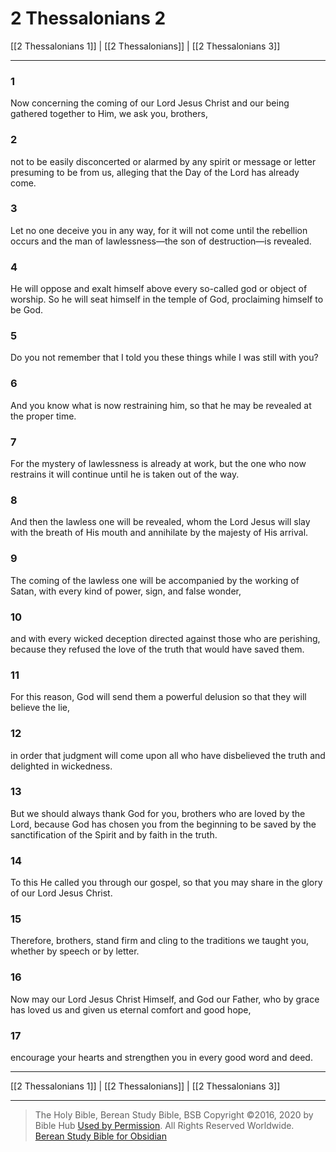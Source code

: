 # 2 Thessalonians 2

[[2 Thessalonians 1]] | [[2 Thessalonians]] | [[2 Thessalonians 3]]

---

### 1
Now concerning the coming of our Lord Jesus Christ and our being gathered together to Him, we ask you, brothers,

### 2
not to be easily disconcerted or alarmed by any spirit or message or letter presuming to be from us, alleging that the Day of the Lord has already come.

### 3
Let no one deceive you in any way, for it will not come until the rebellion occurs and the man of lawlessness—the son of destruction—is revealed.

### 4
He will oppose and exalt himself above every so-called god or object of worship. So he will seat himself in the temple of God, proclaiming himself to be God.

### 5
Do you not remember that I told you these things while I was still with you?

### 6
And you know what is now restraining him, so that he may be revealed at the proper time.

### 7
For the mystery of lawlessness is already at work, but the one who now restrains it will continue until he is taken out of the way.

### 8
And then the lawless one will be revealed, whom the Lord Jesus will slay with the breath of His mouth and annihilate by the majesty of His arrival.

### 9
The coming of the lawless one will be accompanied by the working of Satan, with every kind of power, sign, and false wonder,

### 10
and with every wicked deception directed against those who are perishing, because they refused the love of the truth that would have saved them.

### 11
For this reason, God will send them a powerful delusion so that they will believe the lie,

### 12
in order that judgment will come upon all who have disbelieved the truth and delighted in wickedness.

### 13
But we should always thank God for you, brothers who are loved by the Lord, because God has chosen you from the beginning to be saved by the sanctification of the Spirit and by faith in the truth.

### 14
To this He called you through our gospel, so that you may share in the glory of our Lord Jesus Christ.

### 15
Therefore, brothers, stand firm and cling to the traditions we taught you, whether by speech or by letter.

### 16
Now may our Lord Jesus Christ Himself, and God our Father, who by grace has loved us and given us eternal comfort and good hope,

### 17
encourage your hearts and strengthen you in every good word and deed.

---

[[2 Thessalonians 1]] | [[2 Thessalonians]] | [[2 Thessalonians 3]]

---

> The Holy Bible, Berean Study Bible, BSB
> Copyright &copy;2016, 2020 by Bible Hub
> [Used by Permission](https://berean.bible/terms.htm). All Rights Reserved Worldwide.
> [Berean Study Bible for Obsidian](https://github.com/gapmiss/berean-study-bible-for-obsidian)

